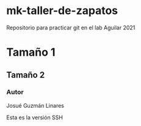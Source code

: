 # mk-taller-de-zapatos
Repositorio para practicar git en el lab Aguilar 2021

# Tamaño 1
## Tamaño 2

### Autor
Josué Guzmán Linares

Esta es la versión SSH
